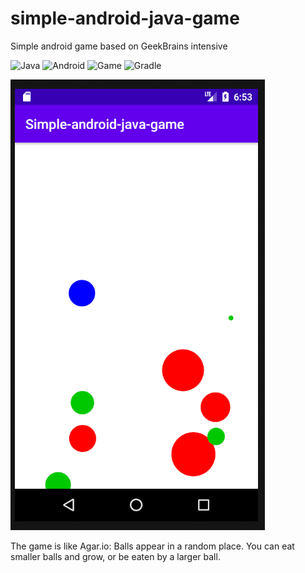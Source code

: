 # simple-android-java-game
Simple android game based on GeekBrains intensive

![Java](https://img.shields.io/badge/-Java-05122A?style=flat&logo=Java&logoColor=FFA518) ![Android](https://img.shields.io/badge/-Android-05122A?style=flat&logo=Android) ![Game](https://img.shields.io/badge/-Game-05122A?style=flat&logo=Game) ![Gradle](https://img.shields.io/badge/-Gradle-05122A?style=flat&logo=Gradle)

![Изображение скрина](images/screenshot.png)

The game is like Agar.io:
Balls appear in a random place.
You can eat smaller balls and grow, or be eaten by a larger ball.
